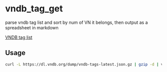 # vndb_tag_get

parse vndb tag list and sort by num of VN it belongs, then output as a spreadsheet in markdown

[VNDB tag list](https://dl.vndb.org/dump/vndb-tags-latest.json.gz)

## Usage

```bash
curl -L https://dl.vndb.org/dump/vndb-tags-latest.json.gz | gzip -d | vndb_tags_get > vndb_tags.md
```
